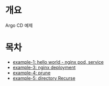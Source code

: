 # 개요
Argo CD 예제

# 목차
* [example-1: hello world - nginx pod, service](./example-1/)
* [example-3: nginx deployment](./example-3/)
* [example-4: prune](./example-4/)
* [example-5: directory Recurse](./example-5/)
